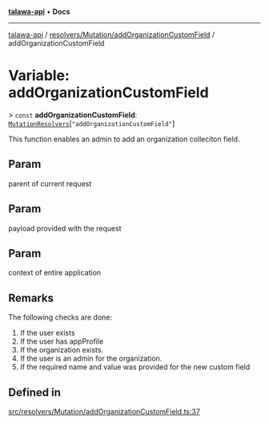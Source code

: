 [**talawa-api**](../../../../README.md) • **Docs**

***

[talawa-api](../../../../modules.md) / [resolvers/Mutation/addOrganizationCustomField](../README.md) / addOrganizationCustomField

# Variable: addOrganizationCustomField

\> `const` **addOrganizationCustomField**: [`MutationResolvers`](../../../../types/generatedGraphQLTypes/type-aliases/MutationResolvers.md)\[`"addOrganizationCustomField"`\]

This function enables an admin to add an organization colleciton field.

## Param

parent of current request

## Param

payload provided with the request

## Param

context of entire application

## Remarks

The following checks are done:
1. If the user exists
2. If the user has appProfile
3. If the organization exists.
4. If the user is an admin for the organization.
5. If the required name and value was provided for the new custom field

## Defined in

[src/resolvers/Mutation/addOrganizationCustomField.ts:37](https://github.com/PalisadoesFoundation/talawa-api/blob/7fc9f13527dc6ead651f268e58527dcc279b95bc/src/resolvers/Mutation/addOrganizationCustomField.ts#L37)
